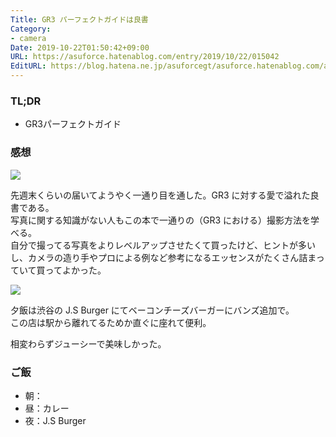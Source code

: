 ```yaml
---
Title: GR3 パーフェクトガイドは良書
Category:
- camera
Date: 2019-10-22T01:50:42+09:00
URL: https://asuforce.hatenablog.com/entry/2019/10/22/015042
EditURL: https://blog.hatena.ne.jp/asuforcegt/asuforce.hatenablog.com/atom/entry/26006613453552677
---
```


### TL;DR

- GR3パーフェクトガイド

###  感想

<span itemtype="http://schema.org/Photograph" itemscope="itemscope"><img class="magnifiable" src="https://lh3.googleusercontent.com/-87Toh-7bfNI/XaslJzL1-HI/AAAAAAABBM8/ak57CytUNWkZQ9TEiWExruR-IL_RT2yCACE0YBhgL/s1200/IMG_0247.HEIC" itemprop="image"></span>

先週末くらいの届いてようやく一通り目を通した。GR3 に対する愛で溢れた良書である。  
写真に関する知識がない人もこの本で一通りの（GR3 における）撮影方法を学べる。  
自分で撮ってる写真をよりレベルアップさせたくて買ったけど、ヒントが多いし、カメラの造り手やプロによる例など参考になるエッセンスがたくさん詰まっていて買ってよかった。

<span itemtype="http://schema.org/Photograph" itemscope="itemscope"><img class="magnifiable" src="https://lh3.googleusercontent.com/-agdyhu3Dl7w/Xa2wmdRfQXI/AAAAAAABBOQ/L11r6jXAANUogIqSoSNEv1Y2XxTJHi2KACE0YBhgL/s1200/IMG_0250.HEIC" itemprop="image"></span>

夕飯は渋谷の J.S Burger にてベーコンチーズバーガーにバンズ追加で。  
この店は駅から離れてるためか直ぐに座れて便利。

相変わらずジューシーで美味しかった。

### ご飯

- 朝：
- 昼：カレー
- 夜：J.S Burger
